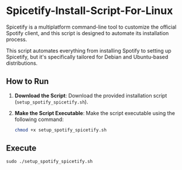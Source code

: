 # Spicetify-Install-Script-For-Linux

Spicetify is a multiplatform command-line tool to customize the official Spotify client, and this script is designed to automate its installation process. 

This script automates everything from installing Spotify to setting up Spicetify, but it's specifically tailored for Debian and Ubuntu-based distributions.

## How to Run

1. **Download the Script**:
   Download the provided installation script (`setup_spotify_spicetify.sh`).

2. **Make the Script Executable**:
   Make the script executable using the following command:
   ```bash
   chmod +x setup_spotify_spicetify.sh
   
## **Execute**
  `sudo ./setup_spotify_spicetify.sh`
